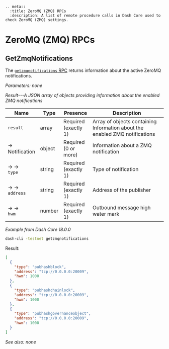 ```{eval-rst}
.. meta::
  :title: ZeroMQ (ZMQ) RPCs
  :description: A list of remote procedure calls in Dash Core used to check ZeroMQ (ZMQ) settings. 
```

# ZeroMQ (ZMQ) RPCs

## GetZmqNotifications

The [`getzmqnotifications` RPC](../api/remote-procedure-calls-blockchain.md#getblockchaininfo) returns information about the active ZeroMQ notifications.

*Parameters: none*

*Result---A JSON array of objects providing information about the enabled ZMQ notifications*

Name | Type | Presence | Description
--- | --- | --- | ---
`result` | array | Required<br>(exactly 1) | Array of objects containing Information about the enabled ZMQ notifications
→<br>Notification | object | Required<br>(0 or more) | Information about a ZMQ notification
→ →<br>`type` | string | Required<br>(exactly 1) | Type of notification
→ →<br>`address` | string | Required<br>(exactly 1) | Address of the publisher
→ →<br>`hwm` | number | Required<br>(exactly 1) | Outbound message high water mark

*Example from Dash Core 18.0.0*

``` bash
dash-cli -testnet getzmqnotifications
```

Result:

``` json
[
  {
    "type": "pubhashblock",
    "address": "tcp://0.0.0.0:20009",
    "hwm": 1000
  },
  {
    "type": "pubhashchainlock",
    "address": "tcp://0.0.0.0:20009",
    "hwm": 1000
  },
  {
    "type": "pubhashgovernanceobject",
    "address": "tcp://0.0.0.0:20009",
    "hwm": 1000
  }
]
```

*See also: none*
